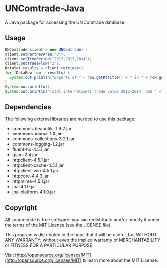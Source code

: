 # UNComtrade-Java
A Java package for accessing the UN Comtrade database.

## Usage

```java
UNComtrade client = new UNComtrade();
client.setPartnerArea("0");
client.setTimePeriod("2012,2013,2014");
client.setTradeFlow("2");
DataSet results = client.retrieve();
for (DataRow row : results) {
  System.out.println("Exports of " + row.getRtTitle() + " in " + row.getYr() + ": US$ " + row.getTradeValue());
}
System.out.println();
System.out.println("Total international trade value 2012–2014: US$ " + results.getSum("TradeValue"));
```

## Dependencies

The following external libraries are needed to use this package:

* commons-beanutils-1.9.2.jar
* commons-codec-1.9.jar
* commons-collections-3.2.1.jar
* commons-logging-1.2.jar
* fluent-hc-4.5.1.jar
* gson-2.4.jar
* httpclient-4.5.1.jar
* httpclient-cache-4.5.1.jar
* httpclient-win-4.5.1.jar
* httpcore-4.4.3.jar
* httpmime-4.5.1.jar
* jna-4.1.0.jar
* jna-platform-4.1.0.jar


## Copyright

All sourcecode is free software: you can redistribute and/or modify it under the terms of the MIT License (see the LICENSE file).

This program is distributed in the hope that it will be useful, but WITHOUT ANY WARRANTY; without even the implied warranty of MERCHANTABILITY or FITNESS FOR A PARTICULAR PURPOSE.

Visit [http://opensource.org/licenses/MIT](http://opensource.org/licenses/MIT) to learn more about the MIT License.
